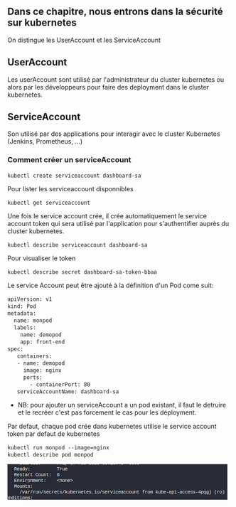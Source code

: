 
## Dans ce chapitre, nous entrons dans la sécurité sur kubernetes
On distingue les UserAccount et les ServiceAccount

## UserAccount

Les userAccount sont utilisé par l'administrateur du cluster kubernetes ou alors par les développeurs pour faire des deployment dans le cluster kubernetes.

## ServiceAccount

Son utilisé par des applications pour interagir avec le cluster Kubernetes (Jenkins, Prometheus, ...)

### Comment créer un serviceAccount

```
kubectl create serviceaccount dashboard-sa
```
Pour lister les serviceaccount disponnibles

```
kubectl get serviceaccount
```
Une fois le service account crée, il crée automatiquement le service account token qui sera utilisé par l'application pour s'authentifier auprès du cluster kubernetes.

```
kubectl describe serviceaccount dashboard-sa
```

Pour visualiser le token

```
kubectl describe secret dashboard-sa-token-bbaa
```

Le service Account peut être ajouté à la définition d'un Pod come suit:

```
apiVersion: v1
kind: Pod
metadata:
  name: monpod
  labels:
    name: demopod
    app: front-end
spec:
   containers:
   - name: demopod
     image: nginx
     ports:
       - containerPort: 80
   serviceAccountName: dashboard-sa
```

- NB: pour ajouter un serviceAccount a un pod existant, il faut le detruire et le recréer c'est pas forcement le cas pour les déployment.

Par defaut, chaque pod crée dans kubernetes utilise le service account token par defaut de kubernetes

```
kubectl run monpod --image=nginx
kubectl describe pod monpod
```

![img_2.png](img_2.png)